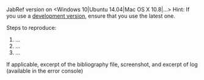 JabRef version <version as shown in the about box> on <Windows 10|Ubuntu 14.04|Mac OS X 10.8|...>
Hint: If you use a [development version](http://builds.jabref.org/master/), ensure that you use the latest one.

Steps to reproduce:

1. ...
2. ...
3. ...

If applicable, excerpt of the bibliography file, screenshot, and excerpt of log (available in the error console)
